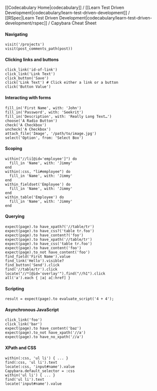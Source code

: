 [[Codecabulary Home|codecabulary]] / [[Learn Test Driven Development|codecabulary/learn-test-driven-development]] / [[RSpec|Learn Test Driven Development|codecabulary/learn-test-driven-development/rspec]] / Capybara Cheat Sheet

<!-- ---title: Capybara Cheat Sheet -->

#### Navigating
    visit('/projects')
    visit(post_comments_path(post))

#### Clicking links and buttons
    click_link('id-of-link')
    click_link('Link Text')
    click_button('Save')
    click('Link Text') # Click either a link or a button
    click('Button Value')

#### Interacting with forms
    fill_in('First Name', with: 'John')
    fill_in('Password', with: 'Seekrit')
    fill_in('Description', with: 'Really Long Text…')
    choose('A Radio Button')
    check('A Checkbox')
    uncheck('A Checkbox')
    attach_file('Image', '/path/to/image.jpg')
    select('Option', from: 'Select Box')

#### Scoping
    within("//li[@id='employee']") do
      fill_in 'Name', with: 'Jimmy'
    end
    within(:css, "li#employee") do
      fill_in 'Name', with: 'Jimmy'
    end
    within_fieldset('Employee') do
      fill_in 'Name', with: 'Jimmy'
    end
    within_table('Employee') do
      fill_in 'Name', with: 'Jimmy'
    end

#### Querying
    expect(page).to have_xpath?('//table/tr')
    expect(page).to have_css?('table tr.foo')
    expect(page).to have_content?('foo')
    expect(page).to have_xpath('//table/tr')
    expect(page).to have_css('table tr.foo')
    expect(page).to have_content('foo')
    expect(page).to_not have_content('foo')
    find_field('First Name').value
    find_link('Hello').visible?
    find_button('Send').click
    find('//table/tr').click
    locate("//*[@id='overlay'").find("//h1").click
    all('a').each { |a| a[:href] }

#### Scripting
    result = expect(page).to evaluate_script('4 + 4');

#### Asynchronous JavaScript
    click_link('foo')
    click_link('bar')
    expect(page).to have_content('baz')
    expect(page).to_not have_xpath('//a')
    expect(page).to have_no_xpath('//a')

#### XPath and CSS
    within(:css, 'ul li') { ... }
    find(:css, 'ul li').text
    locate(:css, 'input#name').value
    Capybara.default_selector = :css
    within('ul li') { ... }
    find('ul li').text
    locate('input#name').value
